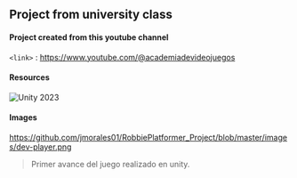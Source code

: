 ## Project from university class 

#### Project created from this youtube channel

`<link>` : <https://www.youtube.com/@academiadevideojuegos>

#### Resources

![Unity 2023](https://img.shields.io/badge/Unity-2023.2.19f1-green)

#### Images

https://github.com/jmorales01/RobbiePlatformer_Project/blob/master/images/dev-player.png

> Primer avance del juego realizado en unity.
